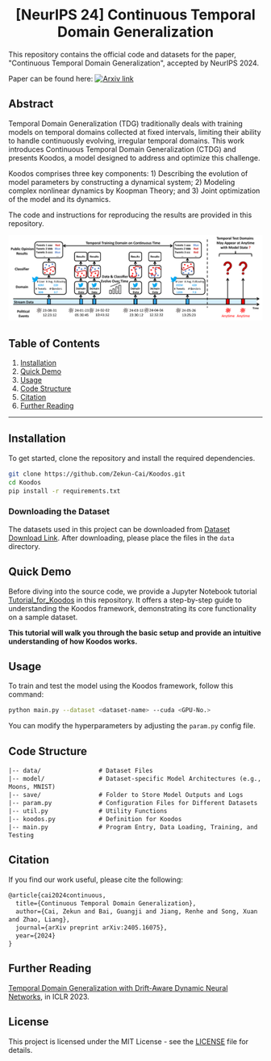 <h1 align="center">[NeurIPS 24] Continuous Temporal Domain Generalization</h1>

This repository contains the official code and datasets for the paper, "Continuous Temporal Domain Generalization", accepted by NeurIPS 2024.

Paper can be found here: [![Arxiv link](https://img.shields.io/static/v1?label=arXiv&message=CTDG&color=red&logo=arxiv)](https://arxiv.org/abs/2405.16075)

## Abstract
Temporal Domain Generalization (TDG) traditionally deals with training models on temporal domains collected at fixed intervals, limiting their ability to handle continuously evolving, irregular temporal domains. This work introduces Continuous Temporal Domain Generalization (CTDG) and presents Koodos, a model designed to address and optimize this challenge. 

Koodos comprises three key components: 1) Describing the evolution of model parameters by constructing a dynamical system; 2) Modeling complex nonlinear dynamics by Koopman Theory; and 3) Joint optimization of the model and its dynamics.

The code and instructions for reproducing the results are provided in this repository.

<p align="center">
  <img src="./figures/Illustration.png" width="790">
</p>

## Table of Contents
1. [Installation](#installation)
2. [Quick Demo](#quick_demo)
3. [Usage](#usage)
4. [Code Structure](#code-structure)
5. [Citation](#citation)
6. [Further Reading](#further_reading)

---

## Installation

To get started, clone the repository and install the required dependencies.

```bash
git clone https://github.com/Zekun-Cai/Koodos.git
cd Koodos
pip install -r requirements.txt
```

### Downloading the Dataset
The datasets used in this project can be downloaded from [Dataset Download Link](https://drive.google.com/drive/folders/1_w4_H-A8qW5Os6ZT2jidLYAa2weFuX1r?usp=sharing). After downloading, please place the files in the ```data``` directory.

## Quick Demo

Before diving into the source code, we provide a Jupyter Notebook tutorial [Tutorial_for_Koodos](./Tutorial_for_Koodos.ipynb)  in this repository. It offers a step-by-step guide to understanding the Koodos framework, demonstrating its core functionality on a sample dataset.

**This tutorial will walk you through the basic setup and provide an intuitive understanding of how Koodos works.**

## Usage

To train and test the model using the Koodos framework, follow this command:

```bash
python main.py --dataset <dataset-name> --cuda <GPU-No.>
```

You can modify the hyperparameters by adjusting the ```param.py``` config file.

## Code Structure

```
|-- data/                # Dataset Files
|-- model/               # Dataset-specific Model Architectures (e.g., Moons, MNIST)
|-- save/                # Folder to Store Model Outputs and Logs
|-- param.py             # Configuration Files for Different Datasets
|-- util.py              # Utility Functions
|-- koodos.py            # Definition for Koodos
|-- main.py              # Program Entry, Data Loading, Training, and Testing
```

## Citation
If you find our work useful, please cite the following:

```  
@article{cai2024continuous,
  title={Continuous Temporal Domain Generalization},
  author={Cai, Zekun and Bai, Guangji and Jiang, Renhe and Song, Xuan and Zhao, Liang},
  journal={arXiv preprint arXiv:2405.16075},
  year={2024}
}
```

## Further Reading
[Temporal Domain Generalization with Drift-Aware Dynamic Neural Networks](https://openreview.net/pdf?id=sWOsRj4nT1n), in ICLR 2023.

## License

This project is licensed under the MIT License - see the [LICENSE](LICENSE) file for details.
